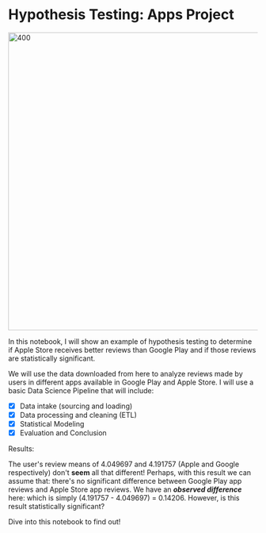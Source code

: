 # Hypothesis Testing: Apps Project #

<img src="https://specifications-pro.com/wp-content/uploads/2019/12/%D9%85%D8%AA%D8%AC%D8%B1.jpg" alt="400" width="600"/>

In this notebook, I will show an example of hypothesis testing to determine if Apple Store receives better reviews than Google Play and if those reviews are statistically significant.

We will use the data downloaded from here to analyze reviews made by users in different apps available in Google Play and Apple Store. I will use a basic Data Science Pipeline that will include:

- [x] Data intake (sourcing and loading)
- [x] Data processing and cleaning (ETL)
- [x] Statistical Modeling
- [x] Evaluation and Conclusion

Results:

The user's review means of 4.049697 and 4.191757 (Apple and Google respectively) don't **seem** all that different! Perhaps, with this result we can assume that: there's no significant difference between Google Play app reviews and Apple Store app reviews. We have an ***observed difference*** here: which is simply (4.191757 - 4.049697) = 0.14206. However, is this result statistically significant?

Dive into this notebook to find out!
